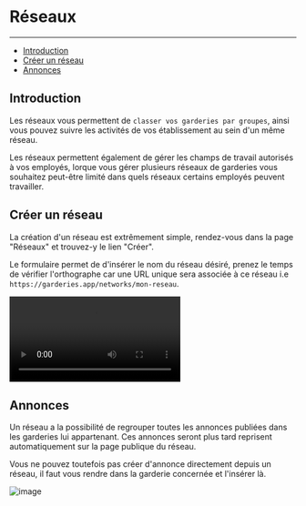 # Réseaux

---

- [Introduction](#section-1)
- [Créer un réseau](#section-2)
- [Annonces](#section-3)

<a name="section-1"></a>
## Introduction

Les réseaux vous permettent de `classer vos garderies par groupes`, ainsi vous pouvez suivre les activités de vos établissement au sein d'un même réseau.

Les réseaux permettent également de gérer les champs de travail autorisés à vos employés, lorque vous gérer plusieurs réseaux de garderies vous souhaitez peut-être limité dans quels réseaux certains employés peuvent travailler.

<a name="section-2"></a>
## Créer un réseau

La création d'un réseau est extrêmement simple, rendez-vous dans la page "Réseaux" et trouvez-y le lien "Créer".

Le formulaire permet de d'insérer le nom du réseau désiré, prenez le temps de vérifier l'orthographe car une URL unique sera associée à ce réseau i.e `https://garderies.app/networks/mon-reseau`.

<video autoplay="autoplay" loop>
    <source src="/img/docs/create-network.mp4" type="video/mp4">
</video>

<a name="section-3"></a>
## Annonces

Un réseau a la possibilité de regrouper toutes les annonces publiées dans les garderies lui appartenant. Ces annonces seront plus tard reprisent automatiquement sur la page publique du réseau.

Vous ne pouvez toutefois pas créer d'annonce directement depuis un réseau, il faut vous rendre dans la garderie concernée et l'insérer là.

![image](/img/docs/schema-ads-network.png)